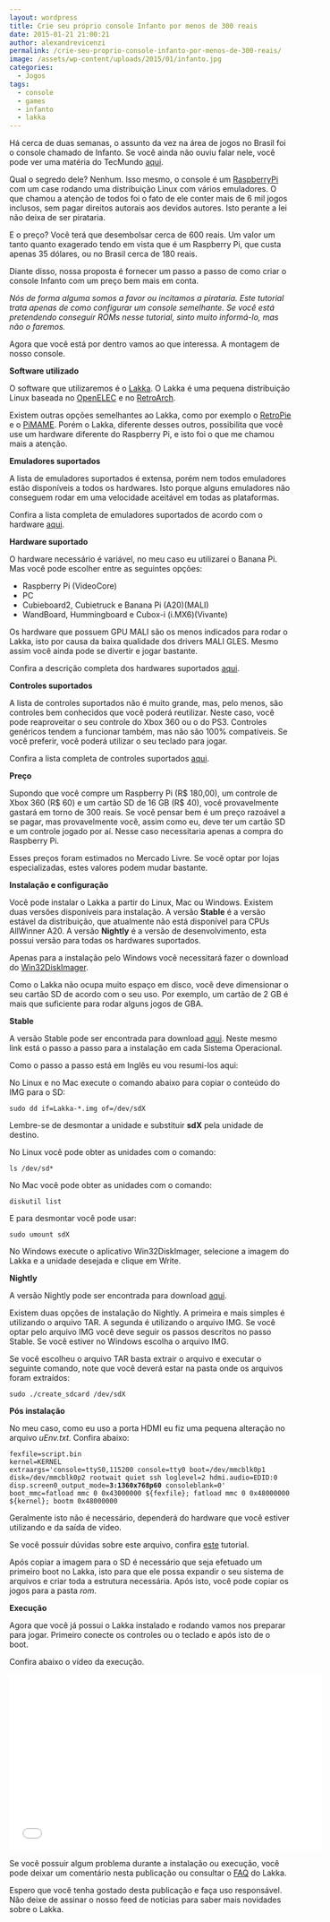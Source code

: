 ```yaml
---
layout: wordpress
title: Crie seu próprio console Infanto por menos de 300 reais
date: 2015-01-21 21:00:21
author: alexandrevicenzi
permalink: /crie-seu-proprio-console-infanto-por-menos-de-300-reais/
image: /assets/wp-content/uploads/2015/01/infanto.jpg
categories:
  - Jogos
tags:
  - console
  - games
  - infanto
  - lakka
---
```


Há cerca de duas semanas, o assunto da vez na área de jogos no Brasil foi o console chamado de Infanto. Se você ainda não ouviu falar nele, você pode ver uma matéria do TecMundo <a href="http://www.tecmundo.com.br/video-game-e-jogos/70903-conheca-infanto-console-brasileiro-obra-pirataria-6-mil-jogos.htm" target="_blank">aqui</a>.

Qual o segredo dele? Nenhum. Isso mesmo, o console é um <a href="http://www.raspberrypi.org/" target="_blank">RaspberryPi</a> com um case rodando uma distribuição Linux com vários emuladores. O que chamou a atenção de todos foi o fato de ele conter mais de 6 mil jogos inclusos, sem pagar direitos autorais aos devidos autores. Isto perante a lei não deixa de ser pirataria.

E o preço? Você terá que desembolsar cerca de 600 reais. Um valor um tanto quanto exagerado tendo em vista que é um Raspberry Pi, que custa apenas 35 dólares, ou no Brasil cerca de 180 reais.

Diante disso, nossa proposta é fornecer um passo a passo de como criar o console Infanto com um preço bem mais em conta.

<em>Nós de forma alguma somos a favor ou incitamos a pirataria. Este tutorial trata apenas de como configurar um console semelhante. Se você está pretendendo conseguir ROMs nesse tutorial, sinto muito informá-lo, mas não o faremos.</em>

Agora que você está por dentro vamos ao que interessa. A montagem de nosso console.

<strong>Software utilizado</strong>

O software que utilizaremos é o <a href="http://www.lakka.tv/" target="_blank">Lakka</a>. O Lakka é uma pequena distribuição Linux baseada no <a href="http://openelec.tv/" target="_blank">OpenELEC</a> e no <a href="http://www.libretro.com/" target="_blank">RetroArch</a>.

Existem outras opções semelhantes ao Lakka, como por exemplo o <a href="https://github.com/petrockblog/RetroPie-Setup" target="_blank">RetroPie</a> e o <a href="https://github.com/ssilverm/PiMAME" target="_blank">PiMAME</a>. Porém o Lakka, diferente desses outros, possibilita que você use um hardware diferente do Raspberry Pi, e isto foi o que me chamou mais a atenção.

<strong>Emuladores suportados</strong>

A lista de emuladores suportados é extensa, porém nem todos emuladores estão disponíveis a todos os hardwares. Isto porque alguns emuladores não conseguem rodar em uma velocidade aceitável em todas as plataformas.

Confira a lista completa de emuladores suportados de acordo com o hardware <a href="http://www.lakka.tv/doc/Hardware-support/#which-systems-are-supported" target="_blank">aqui</a>.

<strong>Hardware suportado</strong>

O hardware necessário é variável, no meu caso eu utilizarei o Banana Pi. Mas você pode escolher entre as seguintes opções:
<ul>
	<li>Raspberry Pi (VideoCore)</li>
	<li>PC</li>
	<li>Cubieboard2, Cubietruck e Banana Pi (A20)(MALI)</li>
	<li>WandBoard, Hummingboard e Cubox-i (i.MX6)(Vivante)</li>
</ul>
Os hardware que possuem GPU MALI são os menos indicados para rodar o Lakka, isto por causa da baixa qualidade dos drivers MALI GLES. Mesmo assim você ainda pode se divertir e jogar bastante.

Confira a descrição completa dos hardwares suportados <a href="www.lakka.tv/doc/Hardware-support/#computers" target="_blank">aqui</a>.

<strong>Controles suportados</strong>

A lista de controles suportados não é muito grande, mas, pelo menos, são controles bem conhecidos que você poderá reutilizar. Neste caso, você pode reaproveitar o seu controle do Xbox 360 ou o do PS3. Controles genéricos tendem a funcionar também, mas não são 100% compatíveis. Se você preferir, você poderá utilizar o seu teclado para jogar.

Confira a lista completa de controles suportados <a href="www.lakka.tv/doc/Hardware-support/#joypads" target="_blank">aqui</a>.

<strong>Preço</strong>

Supondo que você compre um Raspberry Pi (R$ 180,00), um controle de Xbox 360 (R$ 60) e um cartão SD de 16 GB (R$ 40), você provavelmente gastará em torno de 300 reais. Se você pensar bem é um preço razoável a se pagar, mas provavelmente você, assim como eu, deve ter um cartão SD e um controle jogado por aí. Nesse caso necessitaria apenas a compra do Raspberry Pi.

Esses preços foram estimados no Mercado Livre. Se você optar por lojas especializadas, estes valores podem mudar bastante.

<strong>Instalação e configuração</strong>

Você pode instalar o Lakka a partir do Linux, Mac ou Windows. Existem duas versões disponíveis para instalação. A versão <b>Stable</b> é a versão estável da distribuição, que atualmente não está disponível para CPUs AllWinner A20. A versão <b>Nightly</b> é a versão de desenvolvimento, esta possui versão para todas os hardwares suportados.

Apenas para a instalação pelo Windows você necessitará fazer o download do <a href="http://sourceforge.net/projects/win32diskimager/" target="_blank">Win32DiskImager</a>.

Como o Lakka não ocupa muito espaço em disco, você deve dimensionar o seu cartão SD de acordo com o seu uso. Por exemplo, um cartão de 2 GB é mais que suficiente para rodar alguns jogos de GBA.

<strong>Stable</strong>

A versão Stable pode ser encontrada para download <a href="http://www.lakka.tv/get/" target="_blank">aqui</a>. Neste mesmo link está o passo a passo para a instalação em cada Sistema Operacional.

Como o passo a passo está em Inglês eu vou resumi-los aqui:

No Linux e no Mac execute o comando abaixo para copiar o conteúdo do IMG para o SD:
<pre><code>sudo dd if=Lakka-*.img of=/dev/sdX</code></pre>
Lembre-se de desmontar a unidade e substituir <b>sdX</b> pela unidade de destino.

No Linux você pode obter as unidades com o comando:
<pre><code>ls /dev/sd*</code></pre>
No Mac você pode obter as unidades com o comando:
<pre><code>diskutil list</code></pre>
E para desmontar você pode usar:
<pre><code>sudo umount sdX</code></pre>
No Windows execute o aplicativo Win32DiskImager, selecione a imagem do Lakka e a unidade desejada e clique em Write.

<strong>Nightly</strong>

A versão Nightly pode ser encontrada para download <a href="http://sources.lakka.tv/nightly/" target="_blank">aqui</a>.

Existem duas opções de instalação do Nightly. A primeira e mais simples é utilizando o arquivo TAR. A segunda é utilizando o arquivo IMG. Se você optar pelo arquivo IMG você deve seguir os passos descritos no passo Stable. Se você estiver no Windows escolha o arquivo IMG.

Se você escolheu o arquivo TAR basta extrair o arquivo e executar o seguinte comando, note que você deverá estar na pasta onde os arquivos foram extraídos:
<pre><code>sudo ./create_sdcard /dev/sdX</code></pre>
<strong>Pós instalação</strong>

No meu caso, como eu uso a porta HDMI eu fiz uma pequena alteração no arquivo <em>uEnv.txt</em>. Confira abaixo:
<pre><code>fexfile=script.bin
kernel=KERNEL
extraargs='console=ttyS0,115200 console=tty0 boot=/dev/mmcblk0p1 disk=/dev/mmcblk0p2 rootwait quiet ssh loglevel=2 hdmi.audio=EDID:0 disp.screen0_output_mode=<b>3:1360x768p60</b> consoleblank=0'
boot_mmc=fatload mmc 0 0x43000000 ${fexfile}; fatload mmc 0 0x48000000 ${kernel}; bootm 0x48000000</code></pre>
Geralmente isto não é necessário, dependerá do hardware que você estiver utilizando e da saída de vídeo.

Se você possuir dúvidas sobre este arquivo, confira <a href="/2014/12/10/primeiros-passos-com-o-banana-pi/" target="_blank">este</a> tutorial.

Após copiar a imagem para o SD é necessário que seja efetuado um primeiro boot no Lakka, isto para que ele possa expandir o seu sistema de arquivos e criar toda a estrutura necessária. Após isto, você pode copiar os jogos para a pasta <em>rom</em>.

<strong>Execução</strong>

Agora que você já possui o Lakka instalado e rodando vamos nos preparar para jogar. Primeiro conecte os controles ou o teclado e após isto de o boot.

Confira abaixo o vídeo da execução.

<iframe src="//www.youtube.com/embed/bnJQa1J_v5s" width="560" height="315" frameborder="0" allowfullscreen="allowfullscreen"></iframe>

Se você possuir algum problema durante a instalação ou execução, você pode deixar um comentário nesta publicação ou consultar o <a href="http://www.lakka.tv/doc/FAQ/" target="_blank">FAQ</a> do Lakka.

Espero que você tenha gostado desta publicação e faça uso responsável. Não deixe de assinar o nosso feed de notícias para saber mais novidades sobre o Lakka.